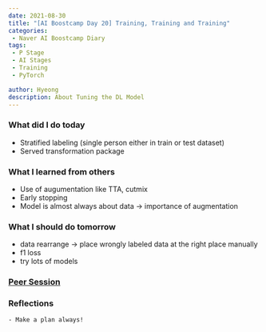 ```yaml
---
date: 2021-08-30
title: "[AI Boostcamp Day 20] Training, Training and Training"
categories: 
 - Naver AI Boostcamp Diary
tags:
 - P Stage
 - AI Stages
 - Training
 - PyTorch

author: Hyeong
description: About Tuning the DL Model
---
```

### What did I do today
 - Stratified labeling (single person either in train or test dataset)
 - Served transformation package

### What I learned from others
 - Use of augumentation like TTA, cutmix
 - Early stopping
 - Model is almost always about data -> importance of augmentation

### What I should do tomorrow
 - data rearrange -> place wrongly labeled data at the right place manually
 - f1 loss
 - try lots of models

### [Peer Session](https://www.notion.so/2021-08-30-a3cba5ad040845b4bf0717bb78b41273)

### Reflections
    - Make a plan always!


